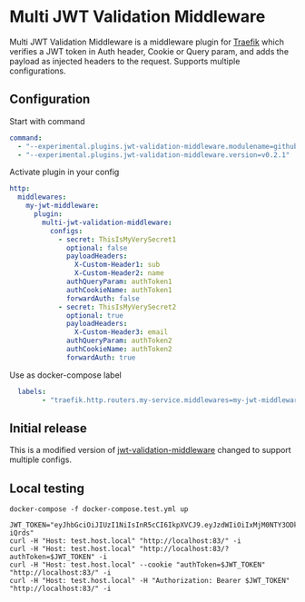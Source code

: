 # Multi JWT Validation Middleware

Multi JWT Validation Middleware is a middleware plugin for [Traefik](https://github.com/containous/traefik) which verifies a JWT token in Auth header, Cookie or Query param, and adds the payload as injected headers to the request. Supports multiple configurations.

## Configuration

Start with command
```yaml
command:
  - "--experimental.plugins.jwt-validation-middleware.modulename=github.com/germangorodnev/multi-jwt-validation-middleware"
  - "--experimental.plugins.jwt-validation-middleware.version=v0.2.1"
```

Activate plugin in your config  

```yaml
http:
  middlewares:
    my-jwt-middleware:
      plugin:
        multi-jwt-validation-middleware:
          configs:
            - secret: ThisIsMyVerySecret1
              optional: false
              payloadHeaders:
                X-Custom-Header1: sub
                X-Custom-Header2: name
              authQueryParam: authToken1
              authCookieName: authToken1
              forwardAuth: false
            - secret: ThisIsMyVerySecret2
              optional: true
              payloadHeaders:
                X-Custom-Header3: email
              authQueryParam: authToken2
              authCookieName: authToken2
              forwardAuth: true
```

Use as docker-compose label  
```yaml
  labels:
        - "traefik.http.routers.my-service.middlewares=my-jwt-middleware@file"
```

## Initial release

This is a modified version of [jwt-validation-middleware](https://github.com/legege/jwt-validation-middleware) changed to support multiple configs.

## Local testing

```
docker-compose -f docker-compose.test.yml up
```

```
JWT_TOKEN="eyJhbGciOiJIUzI1NiIsInR5cCI6IkpXVCJ9.eyJzdWIiOiIxMjM0NTY3ODkwIiwibmFtZSI6IkpvaG4gRG9lIiwiaWF0IjoxNTE2MjM5MDIyfQ.LbfasWi8LZnBHOPAiOsroqRW7yK6mgKABkzes-iQrds"
curl -H "Host: test.host.local" "http://localhost:83/" -i
curl -H "Host: test.host.local" "http://localhost:83/?authToken=$JWT_TOKEN" -i
curl -H "Host: test.host.local" --cookie "authToken=$JWT_TOKEN" "http://localhost:83/" -i
curl -H "Host: test.host.local" -H "Authorization: Bearer $JWT_TOKEN" "http://localhost:83/" -i
```